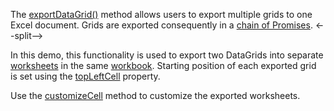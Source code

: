 The [exportDataGrid()](/Documentation/ApiReference/Common/Utils/excelExporter/#exportDataGridoptions) method allows users to export multiple grids to one Excel document. Grids are exported consequently in a <a href="https://developer.mozilla.org/en-US/docs/Web/JavaScript/Reference/Global_Objects/Promise/then" target="_blank">chain of Promises</a>. 
<--split-->

In this demo, this functionality is used to export two DataGrids into separate <a href="https://github.com/exceljs/exceljs#add-a-worksheet" target="_blank">worksheets</a> in the same <a href="https://github.com/exceljs/exceljs#create-a-workbook" target="_blank">workbook</a>. Starting position of each exported grid is set using the [topLeftCell](/Documentation/ApiReference/Common/Object_Structures/ExportDataGridProps/topLeftCell/) property.

Use the [customizeCell](/Documentation/ApiReference/Common/Object_Structures/ExportDataGridProps/#customizeCell) method to customize the exported worksheets.